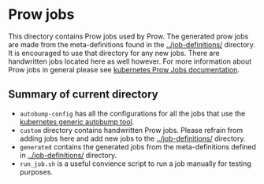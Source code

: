 # Prow jobs

This directory contains Prow jobs used by Prow. The generated prow jobs
are made from the meta-definitions found in the
[../job-definitions/](../job-definitions/) directory. It is encouraged
to use that directory for any new jobs. There are handwritten jobs
located here as well however. For more information about Prow jobs in
general please see [kubernetes Prow Jobs
documentation](https://github.com/kubernetes/test-infra/blob/master/prow/jobs.md).

## Summary of current directory

-   `autobump-config` has all the configurations for all the jobs that
    use the [kubernetes generic autobump
    tool](https://github.com/kubernetes/test-infra/tree/master/prow/cmd/generic-autobumper).
-   `custom` directory contains handwritten Prow jobs. Please refrain
    from adding jobs here and add new jobs to the
    [../job-definitions/](../job-definitions/) directory.
-   `generated` contains the generated jobs from the meta-definitions
    defined in [../job-definitions/](../job-definitions/) directory.
-   `run_job.sh` is a useful convience script to run a job manually for
    testing purposes.
